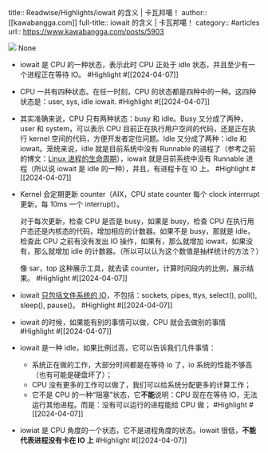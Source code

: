 title:: Readwise/Highlights/iowait 的含义 | 卡瓦邦噶！
author:: [[kawabangga.com]]
full-title:: iowait 的含义 | 卡瓦邦噶！
category:: #articles
url:: https://www.kawabangga.com/posts/5903

![](https://www.kawabangga.com/wp-content/uploads/2017/04/favicon.png)
None

- iowait 是 CPU 的一种状态，表示此时 CPU 正处于 idle 状态，并且至少有一个进程正在等待 IO。 #Highlight #[[2024-04-07]]
- CPU 一共有四种状态。在任一时刻，CPU 的状态都是四种中的一种。这四种状态是：user, sys, idle iowait. #Highlight #[[2024-04-07]]
- 其实准确来说，CPU 只有两种状态：busy 和 idle。Busy 又分成了两种，user 和 system，可以表示 CPU 目前正在执行用户空间的代码，还是正在执行 kernel 空间的代码，方便开发者定位问题。Idle 又分成了两种：idle 和 iowait。笼统来说，idle 就是目前系统中没有 Runnable 的进程了（参考之前的博文：[Linux 进程的生命周期](https://www.kawabangga.com/posts/3636)），iowait 就是目前系统中没有 Runnable 进程（所以说 iowait 是 idle 的一种），并且，有进程卡在 IO 上。 #Highlight #[[2024-04-07]]
- Kernel 会定期更新 counter（AIX，CPU state counter 每个 clock interrrupt 更新，每 10ms 一个 interrupt）。
  
  对于每次更新，检查 CPU 是否是 busy，如果是 busy，检查 CPU 在执行用户态还是内核态的代码，增加相应的计数器。如果不是 busy，那就是 idle，检查此 CPU 之前有没有发出 IO 操作，如果有，那么就增加 iowait，如果没有，那么就增加 idle 的计数器。（所以可以认为这个数值是抽样统计的方法？）
  
  像 sar，top 这种展示工具，就去读 counter，计算时间段内的比例，展示结果。 #Highlight #[[2024-04-07]]
- iowait [只包括文件系统的 IO](https://serverfault.com/questions/37441/does-iowait-include-time-waiting-for-network-calls)，不包括：sockets, pipes, ttys, select(), poll(), sleep(), pause()。 #Highlight #[[2024-04-07]]
- iowait 的时候，如果能有别的事情可以做，CPU 就会去做别的事情 #Highlight #[[2024-04-07]]
- iowait 是一种 idle，如果比例过高，它可以告诉我们几件事情：
  
  *   系统正在做的工作，大部分时间都是在等待 io 了，io 系统的性能不够高（也有可能是硬盘坏了）；
  *   CPU 没有更多的工作可以做了，我们可以给系统分配更多的计算工作；
  *   它不是 CPU 的一种“阻塞”状态，它**不能**说明：CPU 现在在等待 IO，无法运行其他进程。而是：没有可以运行的进程能给 CPU 做； #Highlight #[[2024-04-07]]
- iowiat 是 CPU 角度的一个状态，它不是进程角度的状态。iowait 很低，**不能代表进程没有卡在 IO 上** #Highlight #[[2024-04-07]]